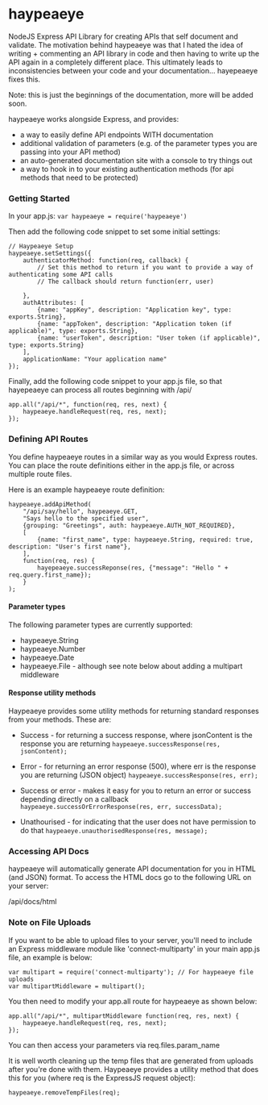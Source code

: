 haypeaeye
=========

NodeJS Express API Library for creating APIs that self document and validate. The motivation behind haypeaeye was that I hated the idea of writing + commenting an API library in code and then having to write up the API again in a completely different place. This ultimately leads to inconsistencies between your code and your documentation... hayepeaeye fixes this.

Note: this is just the beginnings of the documentation, more will be added soon.

haypeaeye works alongside Express, and provides:
* a way to easily define API endpoints WITH documentation
* additional validation of parameters (e.g. of the parameter types you are passing into your API method)
* an auto-generated documentation site with a console to try things out
* a way to hook in to your existing authentication methods (for api methods that need to be protected)


### Getting Started
In your app.js: `var haypeaeye = require('haypeaeye')`

Then add the following code snippet to set some initial settings:

```
// Haypeaeye Setup
haypeaeye.setSettings({
    authenticatorMethod: function(req, callback) {
        // Set this method to return if you want to provide a way of authenticating some API calls
        // The callback should return function(err, user)

    },
    authAttributes: [
        {name: "appKey", description: "Application key", type: exports.String},
        {name: "appToken", description: "Application token (if applicable)", type: exports.String},
        {name: "userToken", description: "User token (if applicable)", type: exports.String}
    ],
    applicationName: "Your application name"
});

```

Finally, add the following code snippet to your app.js file, so that hayepeaeye can process all routes beginning with /api/

```
app.all("/api/*", function(req, res, next) {
    haypeaeye.handleRequest(req, res, next);
});
```

### Defining API Routes
You define haypeaeye routes in a similar way as you would Express routes. You can place the route definitions either in the app.js file, or across multiple route files.

Here is an example haypeaeye route definition:

```
haypeaeye.addApiMethod(
    "/api/say/hello", haypeaeye.GET,
    "Says hello to the specified user",
    {grouping: "Greetings", auth: haypeaeye.AUTH_NOT_REQUIRED},
    [
        {name: "first_name", type: haypeaeye.String, required: true, description: "User's first name"},
    ],
    function(req, res) {
        hayepeaeye.successReponse(res, {"message": "Hello " + req.query.first_name});
    }
);
```

#### Parameter types
The following parameter types are currently supported:
* haypeaeye.String
* haypeaeye.Number
* haypeaeye.Date
* haypeaeye.File - although see note below about adding a multipart middleware

#### Response utility methods
Haypeaeye provides some utility methods for returning standard responses from your methods. These are:

* Success - for returning a success response, where jsonContent is the response you are returning
        ```
        haypeaeye.successResponse(res, jsonContent);
        ```
* Error - for returning an error response (500), where err is the response you are returning (JSON object)
        ```
        haypeaeye.successResponse(res, err);
        ```

* Success or error - makes it easy for you to return an error or success depending directly on a callback
        ```
        haypeaeye.successOrErrorResponse(res, err, successData);
        ```

* Unathourised - for indicating that the user does not have permission to do that
        ```
        haypeaeye.unauthorisedResponse(res, message);
        ```

### Accessing API Docs
haypeaeye will automatically generate API documentation for you in HTML (and JSON) format. To access the HTML docs go to the following URL on your server:

/api/docs/html


### Note on File Uploads
If you want to be able to upload files to your server, you'll need to include an Express middleware module like 'connect-multiparty' in your main app.js file, an example is below:

```
var multipart = require('connect-multiparty'); // For haypeaeye file uploads
var multipartMiddleware = multipart();
```

You then need to modify your app.all route for haypeaeye as shown below:

```
app.all("/api/*", multipartMiddleware function(req, res, next) {
    haypeaeye.handleRequest(req, res, next);
});
```

You can then access your parameters via req.files.param_name

It is well worth cleaning up the temp files that are generated from uploads after you're done with them. Haypeaeye provides a utility method that does this for you (where req is the ExpressJS request object):

```
haypeaeye.removeTempFiles(req);
```



